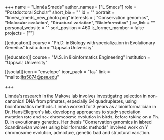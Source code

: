 +++
name = "Linnéa Smeds"
author_names = ["L Smeds"]
role = "Postdoctoral Scholar"
short_bio = ""
id = ""
portrait = "linnea_smeds_new_photo.png"
interests = [
  "Conservation genomics",
  "Molecular evolution",
  "Structural variation",
  "Bioinformatics"
]
cv_link = ""
personal_website = ""
sort_position = 460
is_former_member = false
projects = [""]

[[education]]
  course = "Ph.D. in Biology with specialization in Evolutionary Genetics"
  institution = "Uppsala University"

[[education]]
  course = "M.S. in Bioinformatics Engineering"
  institution = "Uppsala University"

[[social]]
    icon = "envelope"
    icon_pack = "fas"
    link = "mailto:lbs5874@psu.edu"


+++

Linnéa's research in the Makova lab involves investigating selection in non-canonical DNA from primates, especially  G4 quadruplexes,  using bioinformatics methods. Linnéa worked for 8 years as a bioinformatician in Dr. Hans Ellegren's lab, developing approaches to study speciation, mutation rate and sex chromosome evolution in birds, before taking on a Ph. D. in evolutionary genetics. Her thesis "Conservation genomics in inbred Scandinavian wolves using bioinformatic methods" involved work on Y chromosome evolution, admixture, genetic load and structural variation.
